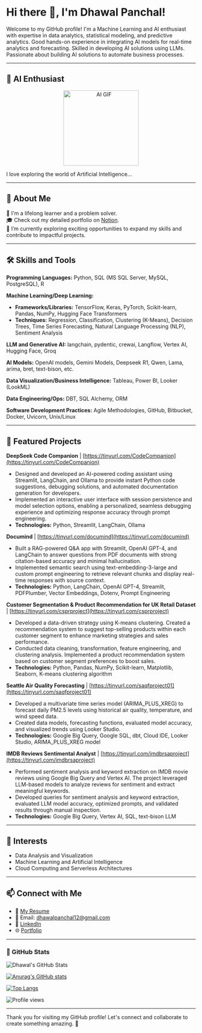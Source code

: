 # Hi there 👋, I'm Dhawal Panchal!

Welcome to my GitHub profile! I'm a Machine Learning and AI enthusiast with expertise in data analytics, statistical modeling, and predictive analytics.
Good hands-on experience in integrating AI models for real-time analytics and forecasting. Skilled in developing
AI solutions using LLMs. Passionate about building AI solutions to automate business processes. 

---
## 🤖 AI Enthusiast

<div align="center">
  <img src="https://media.giphy.com/media/jSz0KzE3Dk3KzrjBwW/giphy.gif" alt="AI GIF" width="200" />
</div>

I love exploring the world of Artificial Intelligence...

---
## 🚀 About Me

🌟 I'm a lifelong learner and a problem solver.  
🎓 Check out my detailed portfolio on [Notion](https://thread-nutmeg-07a.notion.site/Dhawal-Panchal-5b81a0634abf4940acff48492dfcb43b?pvs=4).  
💼 I’m currently exploring exciting opportunities to expand my skills and contribute to impactful projects.

---

## 🛠️ Skills and Tools

**Programming Languages:** Python, SQL (MS SQL Server, MySQL, PostgreSQL), R

**Machine Learning/Deep Learning:**
* **Frameworks/Libraries:** TensorFlow, Keras, PyTorch, Scikit-learn, Pandas, NumPy, Hugging Face Transformers
* **Techniques:** Regression, Classification, Clustering (K-Means), Decision Trees, Time Series Forecasting, Natural Language Processing (NLP), Sentiment Analysis

**LLM and Generative AI:** langchain, pydentic, crewai, Langflow, Vertex AI, Hugging Face, Groq

**AI Models:** OpenAI models, Gemini Models, Deepseek R1, Qwen, Lama, arima, bret, text-bison, etc.

**Data Visualization/Business Intelligence:** Tableau, Power BI, Looker (LookML)

**Data Engineering/Ops:** DBT, SQL Alchemy, ORM

**Software Development Practices:** Agile Methodologies, GitHub, Bitbucket, Docker, Uvicorn, Unix/Linux

---

## 📂 Featured Projects

**DeepSeek Code Companion** | [https://tinyurl.com/CodeCompanion](https://tinyurl.com/CodeCompanion)
* Designed and developed an AI-powered coding assistant using Streamlit, LangChain, and Ollama to provide instant Python code suggestions, debugging solutions, and automated documentation generation for developers.
* Implemented an interactive user interface with session persistence and model selection options, enabling a personalized, seamless debugging experience and optimizing response accuracy through prompt engineering.
* **Technologies:** Python, Streamlit, LangChain, Ollama

**Documind** | [https://tinyurl.com/documind](https://tinyurl.com/documind)
* Built a RAG-powered Q&A app with Streamlit, OpenAI GPT-4, and LangChain to answer questions from PDF documents with strong citation-based accuracy and minimal hallucination.
* Implemented semantic search using text-embedding-3-large and custom prompt engineering to retrieve relevant chunks and display real-time responses with source context.
* **Technologies:** Python, LangChain, OpenAI GPT-4, Streamlit, PDFPlumber, Vector Embeddings, Dotenv, Prompt Engineering

**Customer Segmentation & Product Recommendation for UK Retail Dataset** | [https://tinyurl.com/csprproject](https://tinyurl.com/csprproject)
* Developed a data-driven strategy using K-means clustering. Created a recommendation system to suggest top-selling products within each customer segment to enhance marketing strategies and sales performance.
* Conducted data cleaning, transformation, feature engineering, and clustering analysis. Implemented a product recommendation system based on customer segment preferences to boost sales.
* **Technologies:** Python, Pandas, NumPy, Scikit-learn, Matplotlib, Seaborn, K-means clustering algorithm

**Seattle Air Quality Forecasting** | [https://tinyurl.com/saqfproject01](https://tinyurl.com/saqfproject01)
* Developed a multivariate time series model (ARIMA_PLUS_XREG) to forecast daily PM2.5 levels using historical air quality, temperature, and wind speed data.
* Created data models, forecasting functions, evaluated model accuracy, and visualized trends using Looker Studio.
* **Technologies:** Google Big Query, Google SQL, dbt, Cloud IDE, Looker Studio, ARIMA_PLUS_XREG model

**IMDB Reviews Sentimental Analyst** | [https://tinyurl.com/imdbrsaproject](https://tinyurl.com/imdbrsaproject)
* Performed sentiment analysis and keyword extraction on IMDB movie reviews using Google Big Query and Vertex AI. The project leveraged LLM-based models to analyze reviews for sentiment and extract meaningful keywords.
* Developed queries for sentiment analysis and keyword extraction, evaluated LLM model accuracy, optimized prompts, and validated results through manual inspection.
* **Technologies:** Google Big Query, Vertex AI, SQL, text-bison LLM
---

## 🌟 Interests

- Data Analysis and Visualization  
- Machine Learning and Artificial Intelligence  
- Cloud Computing and Serverless Architectures  

---

## 📫 Connect with Me

- 📄 [My Resume](docs/EM_Resume.pdf)  
- 💌 Email: [dhawalpanchal12@gmail.com](mailto:your-email@example.com)  
- 🔗 [LinkedIn](https://www.linkedin.com/in/dhawalpanchalcloud/)  
- 🌐 [Portfolio](https://thread-nutmeg-07a.notion.site/Dhawal-Panchal-5b81a0634abf4940acff48492dfcb43b?pvs=4)

---

### 🌟 GitHub Stats

![Dhawal's GitHub Stats](https://github-readme-stats.vercel.app/api?username=dhawalpanchal1997&show_icons=true&theme=radical)

[![Anurag's GitHub stats](https://github-readme-stats.vercel.app/api?username=dhawalpanchal1997&show_icons=true&theme=radical)](https://github.com/anuraghazra/github-readme-stats)

[![Top Langs](https://github-readme-stats.vercel.app/api/top-langs/?username=dhawalpanchal1997&layout=compact&theme=dracula)](https://github.com/anuraghazra/github-readme-stats)

![Profile views](https://komarev.com/ghpvc/?username=dhawalpanchal1997&label=Profile%20views&color=0e75b6&style=flat)


---

Thank you for visiting my GitHub profile! Let's connect and collaborate to create something amazing. 🚀
